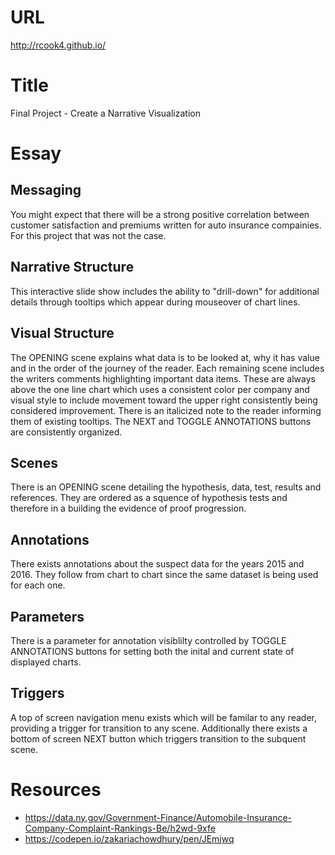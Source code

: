 # URL
http://rcook4.github.io/

# Title
Final Project - Create a Narrative Visualization

# Essay

## Messaging
You might expect that there will be a strong positive correlation between customer satisfaction and premiums written for auto insurance compainies. For this project that was not the case.

## Narrative Structure
This interactive slide show includes the ability to "drill-down" for additional details through tooltips which appear during mouseover of chart lines.

## Visual Structure
The OPENING scene explains what data is to be looked at, why it has value and in the order of the journey of the reader. Each remaining scene includes the writers comments highlighting important data items. These are always above the one line chart which uses a consistent color per company and visual style to include movement toward the upper right consistently being considered improvement. There is an italicized note to the reader informing them of existing tooltips. The NEXT and TOGGLE ANNOTATIONS buttons are consistently organized.

## Scenes
There is an OPENING scene detailing the hypothesis, data, test, results and references. They are ordered as a squence of hypothesis tests and therefore in a building the evidence of proof progression.

## Annotations
There exists annotations about the suspect data for the years 2015 and 2016. They follow from chart to chart since the same dataset is being used for each one.

## Parameters
There is a parameter for annotation visiblilty controlled by TOGGLE ANNOTATIONS buttons for setting both the inital and current state of displayed charts.

## Triggers
A top of screen navigation menu exists which will be familar to any reader, providing a trigger for transition to any scene. Additionally there exists a  bottom of screen NEXT button which triggers transition to the subquent scene.

# Resources
* https://data.ny.gov/Government-Finance/Automobile-Insurance-Company-Complaint-Rankings-Be/h2wd-9xfe
* https://codepen.io/zakariachowdhury/pen/JEmjwq
